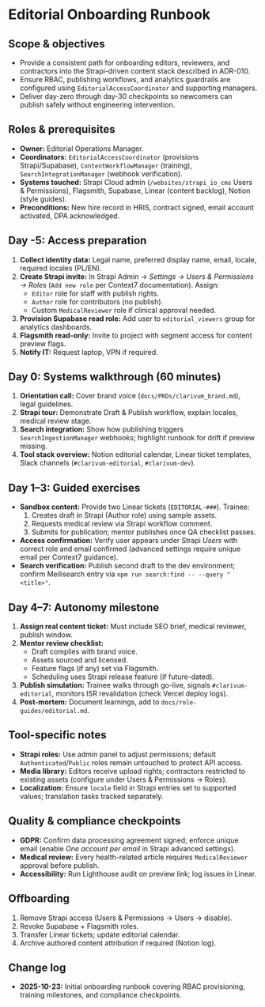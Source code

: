 # Editorial Onboarding Runbook

## Scope & objectives
- Provide a consistent path for onboarding editors, reviewers, and contractors into the Strapi-driven content stack described in ADR-010.
- Ensure RBAC, publishing workflows, and analytics guardrails are configured using `EditorialAccessCoordinator` and supporting managers.
- Deliver day-zero through day-30 checkpoints so newcomers can publish safely without engineering intervention.

## Roles & prerequisites
- **Owner:** Editorial Operations Manager.
- **Coordinators:** `EditorialAccessCoordinator` (provisions Strapi/Supabase), `ContentWorkflowManager` (training), `SearchIntegrationManager` (webhook verification).
- **Systems touched:** Strapi Cloud admin (`/websites/strapi_io_cms` Users & Permissions), Flagsmith, Supabase, Linear (content backlog), Notion (style guides).
- **Preconditions:** New hire record in HRIS, contract signed, email account activated, DPA acknowledged.

## Day -5: Access preparation
1. **Collect identity data:** Legal name, preferred display name, email, locale, required locales (PL/EN).
2. **Create Strapi invite:** In Strapi Admin → *Settings → Users & Permissions → Roles* (`Add new role` per Context7 documentation). Assign:
   - `Editor` role for staff with publish rights.
   - `Author` role for contributors (no publish).
   - Custom `MedicalReviewer` role if clinical approval needed.
3. **Provision Supabase read role:** Add user to `editorial_viewers` group for analytics dashboards.
4. **Flagsmith read-only:** Invite to project with segment access for content preview flags.
5. **Notify IT:** Request laptop, VPN if required.

## Day 0: Systems walkthrough (60 minutes)
1. **Orientation call:** Cover brand voice (`docs/PRDs/clarivum_brand.md`), legal guidelines.
2. **Strapi tour:** Demonstrate Draft & Publish workflow, explain locales, medical review stage.
3. **Search integration:** Show how publishing triggers `SearchIngestionManager` webhooks; highlight runbook for drift if preview missing.
4. **Tool stack overview:** Notion editorial calendar, Linear ticket templates, Slack channels (`#clarivum-editorial`, `#clarivum-dev`).

## Day 1–3: Guided exercises
- **Sandbox content:** Provide two Linear tickets (`EDITORIAL-###`). Trainee:
  1. Creates draft in Strapi (Author role) using sample assets.
  2. Requests medical review via Strapi workflow comment.
  3. Submits for publication; mentor publishes once QA checklist passes.
- **Access confirmation:** Verify user appears under Strapi *Users* with correct role and email confirmed (advanced settings require unique email per Context7 guidance).
- **Search verification:** Publish second draft to the dev environment; confirm Meilisearch entry via `npm run search:find -- --query "<title>"`.

## Day 4–7: Autonomy milestone
1. **Assign real content ticket:** Must include SEO brief, medical reviewer, publish window.
2. **Mentor review checklist:**
   - Draft complies with brand voice.
   - Assets sourced and licensed.
   - Feature flags (if any) set via Flagsmith.
   - Scheduling uses Strapi release feature (if future-dated).
3. **Publish simulation:** Trainee walks through go-live, signals `#clarivum-editorial`, monitors ISR revalidation (check Vercel deploy logs).
4. **Post-mortem:** Document learnings, add to `docs/role-guides/editorial.md`.

## Tool-specific notes
- **Strapi roles:** Use admin panel to adjust permissions; default `Authenticated`/`Public` roles remain untouched to protect API access.
- **Media library:** Editors receive upload rights; contractors restricted to existing assets (configure under Users & Permissions → Roles).
- **Localization:** Ensure `locale` field in Strapi entries set to supported values; translation tasks tracked separately.

## Quality & compliance checkpoints
- **GDPR:** Confirm data processing agreement signed; enforce unique email (enable *One account per email* in Strapi advanced settings).
- **Medical review:** Every health-related article requires `MedicalReviewer` approval before publish.
- **Accessibility:** Run Lighthouse audit on preview link; log issues in Linear.

## Offboarding
1. Remove Strapi access (Users & Permissions → Users → disable).
2. Revoke Supabase + Flagsmith roles.
3. Transfer Linear tickets; update editorial calendar.
4. Archive authored content attribution if required (Notion log).

## Change log
- **2025-10-23:** Initial onboarding runbook covering RBAC provisioning, training milestones, and compliance checkpoints.
